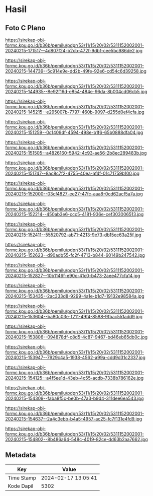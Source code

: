 # Hasil

## Foto C Plano

https://sirekap-obj-formc.kpu.go.id/b36b/pemilu/pdpr/53/11/15/20/02/5311152002001-20240215-171517--4d807f24-b2cb-472f-9dbf-cee5bc986de2.jpg

https://sirekap-obj-formc.kpu.go.id/b36b/pemilu/pdpr/53/11/15/20/02/5311152002001-20240215-144739--5c914e9e-dd2b-49fe-92e6-cd54c6d39258.jpg

https://sirekap-obj-formc.kpu.go.id/b36b/pemilu/pdpr/53/11/15/20/02/5311152002001-20240215-144935--8e92f16d-e854-484e-96da-8b004cd06cb5.jpg

https://sirekap-obj-formc.kpu.go.id/b36b/pemilu/pdpr/53/11/15/20/02/5311152002001-20240215-145215--e295007b-7797-460b-9097-d255d0ef4cfa.jpg

https://sirekap-obj-formc.kpu.go.id/b36b/pemilu/pdpr/53/11/15/20/02/5311152002001-20240215-151259--0c1409df-4594-498e-b1f6-65b0888dfa04.jpg

https://sirekap-obj-formc.kpu.go.id/b36b/pemilu/pdpr/53/11/15/20/02/5311152002001-20240215-151505--a4826160-5942-4c93-ae56-2b8ec289483b.jpg

https://sirekap-obj-formc.kpu.go.id/b36b/pemilu/pdpr/53/11/15/20/02/5311152002001-20240215-151747--8ac8c7f2-4755-40ea-af4f-01c71759b100.jpg

https://sirekap-obj-formc.kpu.go.id/b36b/pemilu/pdpr/53/11/15/20/02/5311152002001-20240215-152000--03cf4827-ee27-47fc-aaa8-0cd62acf5a7a.jpg

https://sirekap-obj-formc.kpu.go.id/b36b/pemilu/pdpr/53/11/15/20/02/5311152002001-20240215-152214--450ab3e6-ccc5-4181-936e-cef303006513.jpg

https://sirekap-obj-formc.kpu.go.id/b36b/pemilu/pdpr/53/11/15/20/02/5311152002001-20240215-152411--55520792-ab71-4213-9e73-db15ec63a25f.jpg

https://sirekap-obj-formc.kpu.go.id/b36b/pemilu/pdpr/53/11/15/20/02/5311152002001-20240215-152623--d90adb55-fc2f-4713-b844-60149b247542.jpg

https://sirekap-obj-formc.kpu.go.id/b36b/pemilu/pdpr/53/11/15/20/02/5311152002001-20240215-152827--10b1146f-e90c-41c0-b473-2aee477cfa14.jpg

https://sirekap-obj-formc.kpu.go.id/b36b/pemilu/pdpr/53/11/15/20/02/5311152002001-20240215-153435--2ac333d8-9299-4a1e-b1d7-19132e98584a.jpg

https://sirekap-obj-formc.kpu.go.id/b36b/pemilu/pdpr/53/11/15/20/02/5311152002001-20240215-153604--ba80c03e-f211-49f4-8588-9fbac551add9.jpg

https://sirekap-obj-formc.kpu.go.id/b36b/pemilu/pdpr/53/11/15/20/02/5311152002001-20240215-153806--094878df-c8d5-4c87-9467-bd46eb65db0c.jpg

https://sirekap-obj-formc.kpu.go.id/b36b/pemilu/pdpr/53/11/15/20/02/5311152002001-20240215-153947--7929c4a5-1938-4562-a99a-cdd9d31c2337.jpg

https://sirekap-obj-formc.kpu.go.id/b36b/pemilu/pdpr/53/11/15/20/02/5311152002001-20240215-154125--a4f5ee1d-43eb-4c55-acdb-7338b786162e.jpg

https://sirekap-obj-formc.kpu.go.id/b36b/pemilu/pdpr/53/11/15/20/02/5311152002001-20240215-154309--faba8f5c-be0b-47a3-b9d4-311dee6ea543.jpg

https://sirekap-obj-formc.kpu.go.id/b36b/pemilu/pdpr/53/11/15/20/02/5311152002001-20240215-154637--2a4c3ebb-b4a5-4957-ac25-fc7f131e4fd9.jpg

https://sirekap-obj-formc.kpu.go.id/b36b/pemilu/pdpr/53/11/15/20/02/5311152002001-20240215-154802--8b486a64-548c-4019-82ce-dd63b2aa7662.jpg


## Metadata

| Key        | Value               |
| ---------- | ------------------- |
| Time Stamp | 2024-02-17 13:05:41 |
| Kode Dapil | 5302                |



